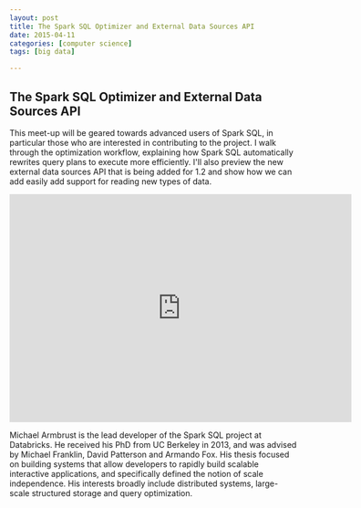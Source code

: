 ```yaml
---
layout: post
title: The Spark SQL Optimizer and External Data Sources API
date: 2015-04-11
categories: [computer science]
tags: [big data]

---
```


## The Spark SQL Optimizer and External Data Sources API

This meet-up will be geared towards advanced users of Spark SQL, in particular those who are interested in contributing to the project. I walk through the optimization workflow, explaining how Spark SQL automatically rewrites query plans to execute more efficiently. I'll also preview the new external data sources API that is being added for 1.2 and show how we can add easily add support for reading new types of data.

<iframe width="600" height="400" src="https://www.youtube.com/embed/GQSNJAzxOr8" frameborder="0" allowfullscreen></iframe>

Michael Armbrust is the lead developer of the Spark SQL project at Databricks. He received his PhD from UC Berkeley in 2013, and was advised by Michael Franklin, David Patterson and Armando Fox. His thesis focused on building systems that allow developers to rapidly build scalable interactive applications, and specifically defined the notion of scale independence. His interests broadly include distributed systems, large-scale structured storage and query optimization.